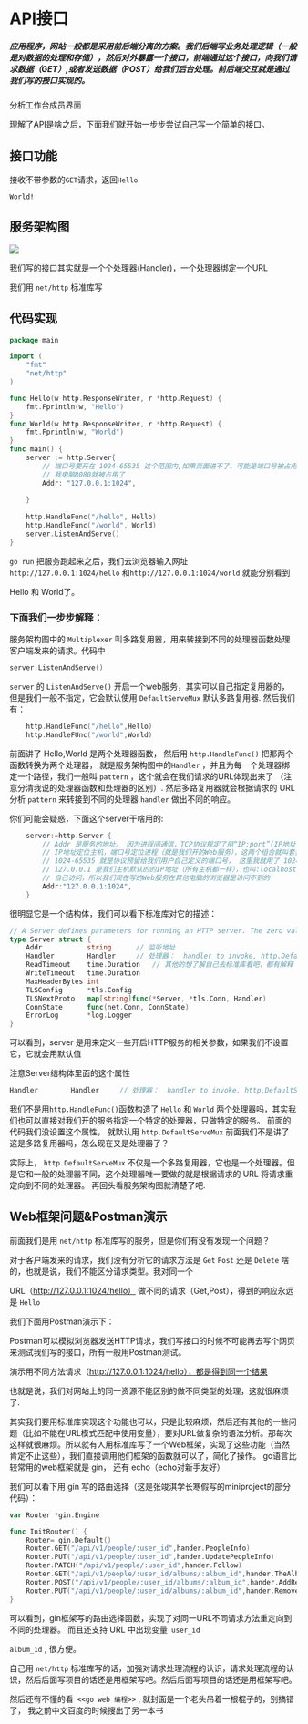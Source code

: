 # API接口

##### 应用程序，网站一般都是采用前后端分离的方案。我们后端写业务处理逻辑（一般是对数据的处理和存储），然后对外暴露一个接口，前端通过这个接口，向我们请求数据（GET）,或者发送数据（POST）给我们后台处理。前后端交互就是通过我们写的接口实现的。

分析工作台成员界面

理解了API是啥之后，下面我们就开始一步步尝试自己写一个简单的接口。

## 接口功能

接收不带参数的```GET```请求，返回```Hello```

  ```World!```



## 服务架构图



![](https://drek4537l1klr.cloudfront.net/chang/Figures/03fig02_alt.jpg)





我们写的接口其实就是一个个处理器(Handler)，一个处理器绑定一个URL

我们用 ```net/http``` 标准库写



## 代码实现

```go
package main

import (
	"fmt"
	"net/http"
)

func Hello(w http.ResponseWriter, r *http.Request) {
	fmt.Fprintln(w, "Hello")
}
func World(w http.ResponseWriter, r *http.Request) {
	fmt.Fprintln(w, "World")
}
func main() {
	server := http.Server{
		// 端口号要开在 1024-65535 这个范围内,如果页面进不了，可能是端口号被占用
		// 我电脑8080就被占用了
		Addr: "127.0.0.1:1024", 
        
	}
    
	http.HandleFunc("/hello", Hello)
	http.HandleFunc("/world", World)
	server.ListenAndServe()
}
```

`` go run `` 把服务跑起来之后，我们去浏览器输入网址``http://127.0.0.1:1024/hello`` 和``http://127.0.0.1:1024/world`` 就能分别看到

Hello 和 World了。



### 下面我们一步步解释：

服务架构图中的 ```Multiplexer``` 叫多路复用器，用来转接到不同的处理器函数处理客户端发来的请求。代码中

``` go
server.ListenAndServe()
```

```server``` 的 ```ListenAndServe()``` 开启一个web服务，其实可以自己指定复用器的，但是我们一般不指定，它会默认使用 ```DefaultServeMux``` 默认多路复用器. 然后我们有：

```go
	http.HandleFunc("/hello",Hello)
    http.HandleFUnc("/world",World)
```

前面讲了 Hello,World 是两个处理器函数， 然后用 ```http.HandleFunc()``` 把那两个函数转换为两个处理器， 就是服务架构图中的``Handler``  ，并且为每一个处理器绑定一个路径，我们一般叫  ```pattern``` ，这个就会在我们请求的URL体现出来了 （注意分清我说的处理器函数和处理器的区别）.  然后多路复用器就会根据请求的 URL 分析 ``pattern`` 来转接到不同的处理器 ```handler``` 做出不同的响应。



你们可能会疑惑，下面这个server干啥用的:

```go
	server:=http.Server	{
        // Addr 是服务的地址。 因为进程间通信，TCP协议规定了用“IP:port”(IP地址：端口号)来定位一个主机的特定进程。
        // IP地址定位主机，端口号定位进程（就是我们开的Web服务），这两个组合就叫套接字（Socket）。端口号有个范围
        // 1024-65535 就是协议预留给我们用户自己定义的端口号， 这里我就用了 1024
        // 127.0.0.1 是我们主机默认的的IP地址（所有主机都一样），也叫:localhost，注意这个地址是不能被其他主机访问到的，只能
        // 自己访问，所以我们现在写的Web服务在其他电脑的浏览器是访问不到的
		Addr:"127.0.0.1:1024",
	}
```

很明显它是一个结构体，我们可以看下标准库对它的描述：

```go
// A Server defines parameters for running an HTTP server. The zero value for Server is a valid configuration.
type Server struct {
    Addr           string      // 监听地址
    Handler        Handler     // 处理器：  handler to invoke, http.DefaultServeMux if nil 
    ReadTimeout    time.Duration   // 其他的想了解自己去标准库看吧，都有解释 但是我们一般不会设置它
    WriteTimeout   time.Duration
    MaxHeaderBytes int
    TLSConfig      *tls.Config
    TLSNextProto   map[string]func(*Server, *tls.Conn, Handler)
    ConnState      func(net.Conn, ConnState)
    ErrorLog       *log.Logger
}
```

可以看到，server 是用来定义一些开启HTTP服务的相关参数，如果我们不设置它，它就会用默认值

注意Server结构体里面的这个属性

```go
Handler        Handler     // 处理器：  handler to invoke, http.DefaultServeMux if nil
```

我们不是用```http.HandleFunc()```函数构造了 ``Hello`` 和 ``World`` 两个处理器吗，其实我们也可以直接对我们开的服务指定一个特定的处理器，只做特定的服务。 前面的代码我们没设置这个属性， 就默认用 ``http.DefaultServeMux`` 前面我们不是讲了这是多路复用器吗，怎么现在又是处理器了？

实际上， ``http.DefaultServeMux`` 不仅是一个多路复用器，它也是一个处理器。但是它和一般的处理器不同，这个处理器唯一要做的就是根据请求的 URL 将请求重定向到不同的处理器。 再回头看服务架构图就清楚了吧.



## Web框架问题&Postman演示

前面我们是用 ```net/http``` 标准库写的服务，但是你们有没有发现一个问题？

对于客户端发来的请求，我们没有分析它的请求方法是 ``Get`` ``Post`` 还是 ``Delete`` 啥的，也就是说，我们不能区分请求类型。我对同一个

URL（http://127.0.0.1:1024/hello） 做不同的请求（Get,Post），得到的响应永远是 ``Hello``

我们下面用Postman演示下：

Postman可以模拟浏览器发送HTTP请求，我们写接口的时候不可能再去写个网页来测试我们写的接口，所有一般用Postman测试。

演示用不同方法请求（http://127.0.0.1:1024/hello），都是得到同一个结果



也就是说，我们对网站上的同一资源不能区别的做不同类型的处理，这就很麻烦了.

其实我们要用标准库实现这个功能也可以，只是比较麻烦，然后还有其他的一些问题（比如不能在URL模式匹配中使用变量），要对URL做复杂的语法分析。那每次这样就很麻烦。所以就有人用标准库写了一个Web框架，实现了这些功能（当然肯定不止这些），我们直接调用他们框架的函数就可以了，简化了操作。  go语言比较常用的web框架就是 gin， 还有 echo（echo对新手友好）

我们可以看下用 gin 写的路由选择（这是张竣淇学长寒假写的miniproject的部分代码）：

```go
var Router *gin.Engine

func InitRouter() {
	Router= gin.Default()
	Router.GET("/api/v1/people/:user_id",hander.PeopleInfo)   
	Router.PUT("/api/v1/people/:user_id",hander.UpdatePeopleInfo)
	Router.PATCH("/api/v1/people/:user_id",hander.Follow)
	Router.GET("/api/v1/people/:user_id/albums/:album_id",hander.TheAlbum)
	Router.POST("/api/v1/people/:user_id/albums/:album_id",hander.AddReviews)
	Router.PUT("/api/v1/people/:user_id/albums/:album_id",hander.RemoveReviews)
}
```

可以看到，gin框架写的路由选择函数，实现了对同一URL不同请求方法重定向到不同的处理器。 而且还支持 URL 中出现变量`` user_id`` 

``album_id`` , 很方便。

自己用 ``net/http``  标准库写的话，加强对请求处理流程的认识，请求处理流程的认识，然后后面写项目的话还是用框架写吧。然后后面写项目的话还是用框架写吧。

然后还有不懂的看``` <<go web 编程>>``` , 就封面是一个老头吊着一根棍子的，别搞错了， 我之前中文百度的时候搜出了另一本书  